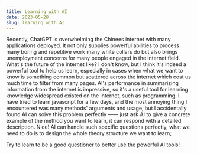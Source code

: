 ```yaml
---
title: Learning with AI
date: 2023-05-28
slug: learning with AI
---
```


Recently, ChatGPT is overwhelming the Chinees internet with many applications deployed. It not only supplies powerful abilities to process many boring and repetitive work many white collars do but also brings unemployment concerns for many people engaged in the internet field. What's the future of the internet like? I don't know, but I think it's indeed a powerful tool to help us learn, especially in cases when what we want to know is something common but scattered across the internet which cost us much time to filter from many pages. AI's performance in summarizing information from the internet is impressive, so it's a useful tool for learning knowledge widespread existed on the internet, such as programming. I have tried to learn javascript for a few days, and the most annoying thing I encountered was many methods' arguments and usage, but I accidentally found Al can solve this problem perfectly —— just ask AI to give a concrete example of the method you want to learn, it can respond with a detailed description. Nice! AI can handle such specific questions perfectly, what we need to do is to design the whole theory structure we want to learn;

Try to learn to be a good questioner to better use the powerful AI tools!
